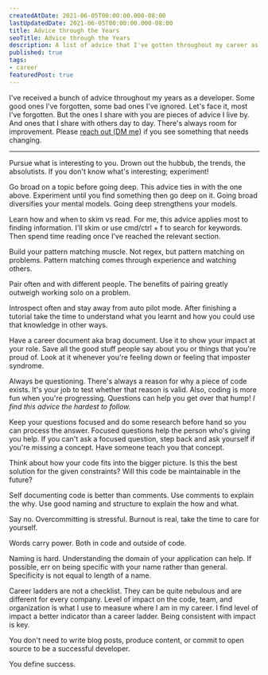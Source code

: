 ```yaml
---
createdAtDate: 2021-06-05T00:00:00.000-08:00
lastUpdatedDate: 2021-06-05T00:00:00.000-08:00
title: Advice through the Years
seoTitle: Advice through the Years
description: A list of advice that I've gotten throughout my career as a developer.
published: true
tags:
- career
featuredPost: true
---
```


I've received a bunch of advice throughout my years as a developer. Some good ones I've forgotten, some bad ones I've ignored. Let's face it, most I've forgotten. But the ones I share with you are pieces of advice I live by. And ones that I share with others day to day. There's always room for improvement. Please [reach out (DM me)](https://twitter.com/JonoYeong) if you see something that needs changing.

---

Pursue what is interesting to you. Drown out the hubbub, the trends, the absolutists. If you don't know what's interesting; experiment!

Go broad on a topic before going deep. This advice ties in with the one above. Experiment until you find something then go deep on it. Going broad diversifies your mental models. Going deep strengthens your models.

Learn how and when to skim vs read. For me, this advice applies most to finding information. I'll skim or use cmd/ctrl + f to search for keywords. Then spend time reading once I've reached the relevant section.

Build your pattern matching muscle. Not regex, but pattern matching on problems. Pattern matching comes through experience and watching others.

Pair often and with different people. The benefits of pairing greatly outweigh working solo on a problem.

Introspect often and stay away from auto pilot mode. After finishing a tutorial take the time to understand what you learnt and how you could use that knowledge in other ways.

Have a career document aka brag document. Use it to show your impact at your role. Save all the good stuff people say about you or things that you're proud of. Look at it whenever you're feeling down or feeling that imposter syndrome.

Always be questioning. There's always a reason for why a piece of code exists. It's your job to test whether that reason is valid. Also, coding is more fun when you're progressing. Questions can help you get over that hump! *I find this advice the hardest to follow.*

Keep your questions focused and do some research before hand so you can process the answer. Focused questions help the person who's giving you help. If you can't ask a focused question, step back and ask yourself if you're missing a concept. Have someone teach you that concept.

Think about how your code fits into the bigger picture. Is this the best solution for the given constraints? Will this code be maintainable in the future?

Self documenting code is better than comments. Use comments to explain the why. Use good naming and structure to explain the how and what.

Say no. Overcommitting is stressful. Burnout is real, take the time to care for yourself.

Words carry power. Both in code and outside of code.

Naming is hard. Understanding the domain of your application can help. If possible, err on being specific with your name rather than general. Specificity is not equal to length of a name.

Career ladders are not a checklist. They can be quite nebulous and are different for every company. Level of impact on the code, team, and organization is what I use to measure where I am in my career. I find level of impact a better indicator than a career ladder. Being consistent with impact is key.

You don't need to write blog posts, produce content, or commit to open source to be a successful developer.

You define success.